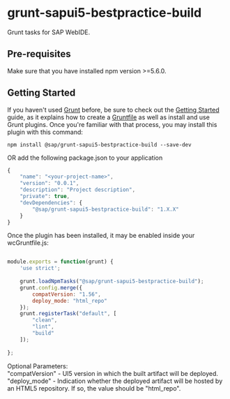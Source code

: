 # grunt-sapui5-bestpractice-build

Grunt tasks for SAP WebIDE.

## Pre-requisites
Make sure that you have installed npm version >=5.6.0.

## Getting Started

If you haven't used [Grunt](http://gruntjs.com/) before, be sure to check out the [Getting Started](http://gruntjs.com/getting-started) guide, as it explains how to create a [Gruntfile](http://gruntjs.com/sample-gruntfile) as well as install and use Grunt plugins. Once you're familiar with that process, you may install this plugin with this command:

```shell
npm install @sap/grunt-sapui5-bestpractice-build --save-dev
```

OR add the following package.json to your application 

```js
{
	"name": "<your-project-name>",
	"version": "0.0.1",
	"description": "Project description",
	"private": true,	 
	"devDependencies": {
		"@sap/grunt-sapui5-bestpractice-build": "1.X.X"
	}
}
```

Once the plugin has been installed, it may be enabled inside your wcGruntfile.js:

```js

module.exports = function(grunt) {         
	'use strict';
	
    grunt.loadNpmTasks("@sap/grunt-sapui5-bestpractice-build");   
    grunt.config.merge({
        compatVersion: "1.56",
        deploy_mode: "html_repo"
    });    
    grunt.registerTask("default", [
        "clean",
        "lint",
        "build"
    ]);
    
};
```

Optional Parameters:        
"compatVersion" - UI5 version in which the built artifact will be deployed.    
"deploy_mode" - Indication whether the deployed artifact will be hosted by an HTML5 repository. If so, the value should be "html_repo". 
